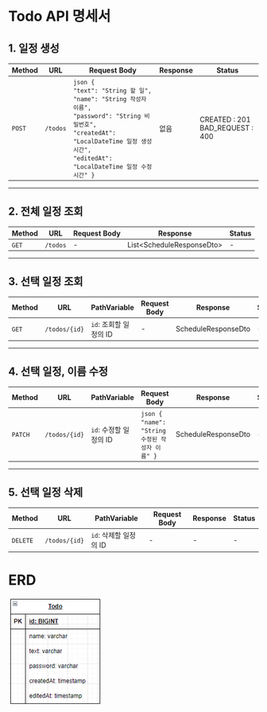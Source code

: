 # **Todo API 명세서**

## **1. 일정 생성**
| **Method** | **URL**  | **Request Body**                                                                                                                                                                                                                  | **Response**                                                                                                                                             | **Status**                           |
|------------|----------|-----------------------------------------------------------------------------------------------------------------------------------------------------------------------------------------------------------------------------------|----------------------------------------------------------------------------------------------------------------------------------------------------------|--------------------------------------|
| `POST`     | `/todos` | ```json { ```<br/> ```"text": "String 할 일",```<br/> ``` "name": "String 작성자 이름", ```<br/> ``` "password": "String 비밀번호", ```<br/> ```"createdAt": "LocalDateTime 일정 생성 시간", ```<br/> ```"editedAt": "LocalDateTime 일정 수정 시간" }``` | 없음 | CREATED : 201<br/> BAD_REQUEST : 400 |

---

## **2. 전체 일정 조회**
| **Method** | **URL** | **Request Body** | **Response**               | **Status** |
|------------|---------|------------------|----------------------------|------------|
| `GET`      | `/todos` | -                | List\<ScheduleResponseDto> |-  |

---

## **3. 선택 일정 조회**
| **Method** | **URL** | **PathVariable** | **Request Body** | **Response** | **Status** |
|------------|---------|--------------------|------------------|--------------|------------|
| `GET`      | `/todos/{id}` | `id`: 조회할 일정의 ID | -                | ScheduleResponseDto | -          |

---

## **4. 선택 일정, 이름 수정**
| **Method** | **URL** | **PathVariable** | **Request Body** | **Response** | **Status** |
|------------|---------|--------------------|------------------|--------------|------------|
| `PATCH`    | `/todos/{id}` | `id`: 수정할 일정의 ID | ```json { "name": "String 수정된 작성자 이름" }``` | ScheduleResponseDto | -          |

---

## **5. 선택 일정 삭제**
| **Method** | **URL** | **PathVariable** | **Request Body** | **Response** | **Status** |
|------------|---------|-------------------|------------------|--------------|------------|
| `DELETE`   | `/todos/{id}` | `id`: 삭제할 일정의 ID | -                | -            | -          |


# **ERD**
![img.png](src/main/resources/static/img.png)